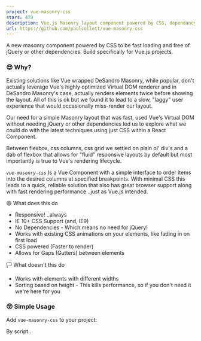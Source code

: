 ```yaml
---
project: vue-masonry-css
stars: 479
description: Vue.js Masonry layout component powered by CSS, dependancy free
url: https://github.com/paulcollett/vue-masonry-css
---
```


A new masonry component powered by CSS to be fast loading and free of jQuery or other dependencies. Build specifically for Vue.js projects.

### 😎 Why?

Existing solutions like Vue wrapped DeSandro Masonry, while popular, don't actually leverage Vue's highly optimized Virtual DOM renderer and in DeSandro Masonry's case, actually renders elements twice before showing the layout. All of this is ok but we found it to lead to a slow, "laggy" user experience that would occasionally miss-render our layout.

Our need for a simple Masonry layout that was fast, used Vue's Virtual DOM without needing jQuery or other dependencies led us to explore what we could do with the latest techniques using just CSS within a React Component.

Between flexbox, css columns, css grid we settled on plain ol' div's and a dab of flexbox that allows for "fluid" responsive layouts by default but most importantly is true to Vue's rendering lifecycle.

_`vue-masonry-css`_ Is a Vue Component with a simple interface to order items into the desired columns at specified breakpoints. With minimal CSS this leads to a quick, reliable solution that also has great browser support along with fast rendering performance ..just as Vue.js intended.

😄 What does this do

-   Responsive! ..always
-   IE 10+ CSS Support (and, IE9)
-   No Dependencies - Which means no need for jQuery!
-   Works with existing CSS animations on your elements, like fading in on first load
-   CSS powered (Faster to render)
-   Allows for Gaps (Gutters) between elements

🏳️ What doesn't this do

-   Works with elements with different widths
-   Sorting based on height - This kills performance, so if you don't need it we're here for you

### 😲 Simple Usage

Add `vue-masonry-css` to your project:

By script..

<script src\="https://unpkg.com/vue"\></script\>
<script src\="https://unpkg.com/vue-masonry-css"\></script\>

Or as a module... `npm install vue-masonry-css --save-dev`

import Vue from 'vue'
import VueMasonry from 'vue-masonry-css'

Vue.use(VueMasonry);

In your HTML template...

<masonry
  :cols\="3"
  :gutter\="30"
  \>
  <div v-for\="(item, index) in items" :key\="index"\>Item: {{index + 1}}</div\>
</masonry\>

### Resposive Breakpoints

Different columns and gutter sizes can be specified by passing an object containing key's of the window widths and their values representing the number of columns or gutter size. To have a fallback value, use the `default` key.

_note:_ The `cols=` attribute needs to use Vues bind method to evaluate objects. Instead of `cols=""` use either `v-bind:cols="{ 700: 3 }"` or the shorthand `:cols="{ 700: 3 }"`

<masonry
  :cols\="{default: 4, 1000: 3, 700: 2, 400: 1}"
  :gutter\="{default: '30px', 700: '15px'}"
  \>
  <div v-for\="(item, index) in items" :key\="index"\>Item: {{index + 1}}</div\>
</masonry\>

In the above example, the number of columns will default to 4. When the window's is between 1000px and 700px, the number of columns will be 3. The key represents the `max-width` of the window, and `vue-masonry-css` will use the largest key that satisfies this.

### Example

https://paulcollett.github.io/vue-masonry-css/demo/

### Suggestions & Issues

https://github.com/paulcollett/vue-masonry-css

**Contact me direct:**

-   https://github.com/paulcollett
-   http://paulcollett.com

